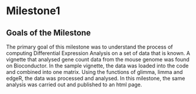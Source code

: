 # Milestone1

## Goals of the Milestone 

The primary goal of this milestone was to understand the process of computing Differential Expression Analysis on a set of data that is known. 
A vignette that analysed gene count data from the mouse genome was found on Bioconductor. In the sample vignette, the data was loaded into the code and combined into one matrix. 
Using the functions of glimma, limma and edgeR, the data was processed and analysed. 
In this milestone, the same analysis was carried out and published to an html page. 
